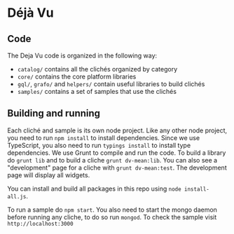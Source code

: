 Déjà Vu
=======

Code
----

The Deja Vu code is organized in the following way:

- `catalog/` contains all the clichés organized by category
- `core/` contains the core platform libraries
- `gql/`, `grafo/` and `helpers/` contain useful libraries to build
   clichés
- `samples/` contains a set of samples that use the clichés


Building and running
--------------------

Each cliché and sample is its own node project. Like any other node project, you need to run
`npm install` to install dependencies. Since we use TypeScript, you also need to run
`typings install` to install type dependencies. We use Grunt to compile and run the code. To build
a library do `grunt lib` and to build a cliche `grunt dv-mean:lib`. You can also
see a "development" page for a cliche with `grunt dv-mean:test`. The development
page will display all widgets.

You can install and build all packages in this repo using `node install-all.js`.

To run a sample do `npm start`. You also need to start the mongo daemon before running any
cliche, to do so run `mongod`. To check the sample visit `http://localhost:3000`
